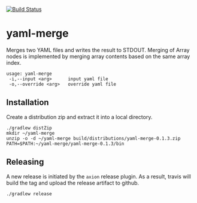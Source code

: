 [![Build Status](https://travis-ci.org/ePages-de/yaml-merge.svg?branch=master)](https://travis-ci.org/ePages-de/yaml-merge)

# yaml-merge

Merges two YAML files and writes the result to STDOUT. Merging of Array nodes is implemented by merging array contents based on the same array index.

```
usage: yaml-merge
 -i,--input <arg>      input yaml file
 -o,--override <arg>   override yaml file
```

## Installation

Create a distribution zip and extract it into a local directory.

```
./gradlew distZip
mkdir ~/yaml-merge
unzip -o -d ~/yaml-merge build/distributions/yaml-merge-0.1.3.zip
PATH=$PATH:~/yaml-merge/yaml-merge-0.1.3/bin
```

## Releasing

A new release is initiated by the `axion` release plugin. As a result, travis will 
build the tag and upload the release artifact to github.

```
./gradlew release
```

